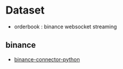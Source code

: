 

# Dataset
- orderbook : binance websocket streaming

## binance
- [binance-connector-python](https://github.com/binance/binance-connector-python)